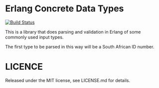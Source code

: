 # Erlang Concrete Data Types

[![Build Status](https://secure.travis-ci.org/apauley/erlcdt.png?branch=master "Build Status")](http://travis-ci.org/apauley/erlcdt)

This is a library that does parsing and validation in Erlang of some commonly used input types.

The first type to be parsed in this way will be a South African ID number.

# LICENCE

Released under the MIT license, see LICENSE.md for details.
